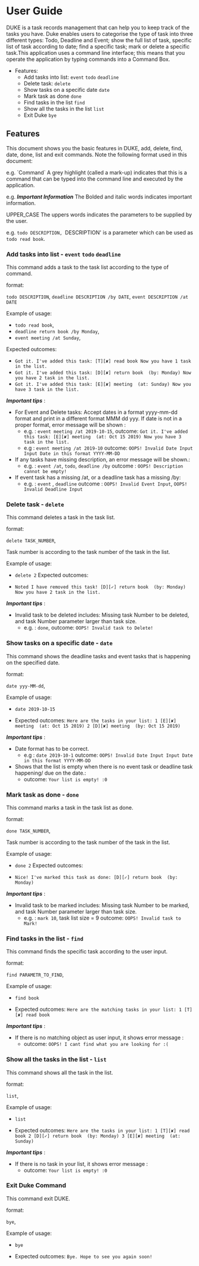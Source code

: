 # User Guide
DUKE is a task records management that can help you to keep track of
the tasks you have. Duke enables users to categorise the type of task 
into three different types: Todo, Deadline and Event; show the full list
of task, specific list of task according to date; find a specific task; 
mark or delete a specific task.This application uses a command line 
interface; this means that you operate the application by typing commands 
into a Command Box. 
* Features:
    * Add tasks into list: `event` `todo` `deadline`
    * Delete task: `delete`
    * Show tasks on a specific date `date`
    * Mark task as done `done`
    * Find tasks in the list `find`
    * Show all the tasks in the list `list`
    * Exit Duke `bye`

## Features 
This document shows you the basic features in DUKE, add, 
delete, find, date, done, list and exit commands. 
Note the following format used in this document:
<p>
e.g. `Command` 
A grey highlight (called a mark-up) indicates that this 
is a command that can be typed into the command line and
executed by the application. 
</p>
<p>

e.g. _**Important Information**_
The Bolded and italic words indicates important information.
</p>
<p> UPPER_CASE
The uppers words indicates the parameters to be 
supplied by the user. 

e.g. `todo DESCRIPTION, `DESCRIPTION' is a parameter 
which can be used as `todo read book`. 
</p>

###  Add tasks into list - `event` `todo` `deadline` 
This command adds a task to the task list according to the
type of command. 
<p>
format: 

`todo DESCRIPTION`,
`deadline DESCRIPTION /by DATE`,
`event DESCRIPTION /at DATE`

</p>
<p>
Example of usage: 

* `todo read book`,
* `deadline return book /by Monday`,
* `event meeting /at Sunday`,

Expected outcomes:

* `Got it. I've added this task:
 	[T][✘] read book
 Now you have 1 task in the list.`
 * `Got it. I've added this task:
 	[D][✘] return book  (by: Monday)
 Now you have 2 task in the list.`
 * `Got it. I've added this task:
 	[E][✘] meeting  (at: Sunday)
 Now you have 3 task in the list.`
 </p>
 
 _**Important tips**_ : 
 * For Event and Delete tasks: Accept dates in a format 
 yyyy-mm-dd format and print in a different format 
 MMM dd yyy. If date is not in a proper format, error message
 will be shown : 
    * e.g. : `event meeting /at 2019-10-15`, 
     outcome: 
    `Got it. I've added this task:
    	[E][✘] meeting  (at: Oct 15 2019)
    Now you have 3 task in the list.`
    * e.g : `event meeting /at 2019-10`
    outcome: 
    `OOPS! Invalid Date Input
    Input Date in this format YYYY-MM-DD`
 * If any tasks have missing description, 
 an error message will be shown.:
    * e.g. : `event /at`, `todo`, `deadline /by`
    outcome : `OOPS! Description cannot be empty!`
 * If event task has a missing /at, or a deadline task has 
 a missing /by: 
    * e.g. : `event` , `deadline`
    outcome : `OOPS! Invalid Event Input`, `OOPS! Invalid Deadline Input`
 
### Delete task - `delete`
This command deletes a task in the task list.
<p>
format: 

`delete TASK_NUMBER`,
</p>
Task number is according to the task number of the task in the list. 
<p>
Example of usage: 

* `delete 2` 
Expected outcomes:

* `Noted I have removed this task!
   	[D][✓] return book  (by: Monday)
   Now you have 2 task in the list.`
 </p>
 
 _**Important tips**_ : 
 * Invalid task to be deleted includes: 
 Missing task Number to be deleted, and task Number parameter 
 larger than task size.  
    * e.g. : `done`, 
     outcome: 
    `OOPS! Invalid task to Delete!`
    
### Show tasks on a specific date - `date`
This command shows the deadline tasks and event tasks 
that is happening on the specified date.
<p>
format: 

`date yyy-MM-dd`,
</p>
Example of usage: 

* `date 2019-10-15` 

* Expected outcomes:
`Here are the tasks in your list:
   1 [E][✘] meeting  (at: Oct 15 2019)
   2 [D][✘] meeting  (by: Oct 15 2019)`
 
 _**Important tips**_ : 
* Date format has to be correct. 
    * e.g : `date 2019-10-1`
    outcome: 
    `OOPS! Invalid Date Input
    Input Date in this format YYYY-MM-DD`
* Shows that the list is empty when there is no 
event task or deadline task happening/ due on the date.:
    * outcome: `Your list is empty! :0`
    
### Mark task as done - `done`
This command marks a task in the task list as done.
<p>
format: 

`done TASK_NUMBER`,
</p>
Task number is according to the task number of the task in the list. 
<p>
Example of usage: 

* `done 2` 
Expected outcomes:

* `Nice! I've marked this task as done:
   	[D][✓] return book  (by: Monday)`
 </p>
 
 _**Important tips**_ : 
 * Invalid task to be marked includes: 
 Missing task Number to be marked, and task Number parameter 
 larger than task size.  
    * e.g. : `mark 10`, task list size = 9
     outcome: 
    `OOPS! Invalid task to Mark!`
    
### Find tasks in the list - `find`
This command finds the specific task according to the user input.
<p>
format: 

`find PARAMETR_TO_FIND`,
</p>
Example of usage: 

* `find book` 

* Expected outcomes:
`Here are the matching tasks in your list:
 1 [T][✘] read book`
 
 _**Important tips**_ : 
* If there is no matching object as user input, 
it shows error message :
    * outcome: `OOPS! I cant find what you are looking for :(`

### Show all the tasks in the list - `list`
This command shows all the task in the list.
<p>
format: 

`list`,
</p>
Example of usage: 

* `list` 

* Expected outcomes:
`Here are the tasks in your list:
 1 [T][✘] read book
 2 [D][✓] return book  (by: Monday)
 3 [E][✘] meeting  (at: Sunday)`
 
 _**Important tips**_ : 
* If there is no task in your list, 
it shows error message :
    * outcome: `Your list is empty! :0`
    
### Exit Duke  Command
This command exit DUKE.
<p>
format: 

`bye`,
</p>
Example of usage: 

* `bye` 

* Expected outcomes:
`Bye. Hope to see you again soon!`
 
    
